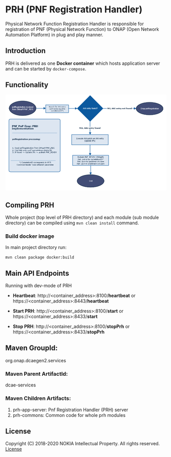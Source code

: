 # PRH (PNF Registration Handler)

Physical Network Function Registration Handler is responsible for registration of PNF (Physical Network Function) to 
ONAP (Open Network Automation Platform) in plug and play manner. 

## Introduction 

PRH is delivered as one **Docker container** which hosts application server and can be started by `docker-compose`.

## Functionality

![](docs/prhAlgo.png)
        
## Compiling PRH

Whole project (top level of PRH directory) and each module (sub module directory) can be compiled using 
`mvn clean install` command.   

### Build docker image
In main project directory run: 
```
mvn clean package docker:build
```

## Main API Endpoints

Running with dev-mode of PRH

- **Heartbeat**: http://<container_address>:8100/**heartbeat** or https://<container_address>:8443/**heartbeat**

- **Start PRH**: http://<container_address>:8100/**start** or https://<container_address>:8433/**start**

- **Stop PRH**: http://<container_address>:8100/**stopPrh** or https://<container_address>:8433/**stopPrh**    

## Maven GroupId:

org.onap.dcaegen2.services

### Maven Parent ArtifactId:

dcae-services

### Maven Children Artifacts:
1. prh-app-server: Pnf Registration Handler (PRH) server
2. prh-commons: Common code for whole prh modules


## License

Copyright (C) 2018-2020 NOKIA Intellectual Property. All rights reserved.
[License](http://www.apache.org/licenses/LICENSE-2.0)

